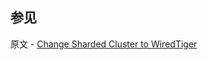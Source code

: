 ## 参见

原文 - [Change Sharded Cluster to WiredTiger]( https://docs.mongodb.com/manual/tutorial/change-sharded-cluster-wiredtiger/ )

